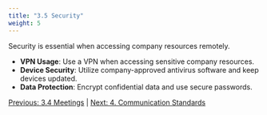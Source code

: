 ```yaml
---
title: "3.5 Security"
weight: 5
---
```


Security is essential when accessing company resources remotely.

- **VPN Usage**: Use a VPN when accessing sensitive company resources.
- **Device Security**: Utilize company-approved antivirus software and keep devices updated.
- **Data Protection**: Encrypt confidential data and use secure passwords.

[Previous: 3.4 Meetings](/handbook/remote-work-guidelines/meetings/) | [Next: 4. Communication Standards](/handbook/communication-standards/)
